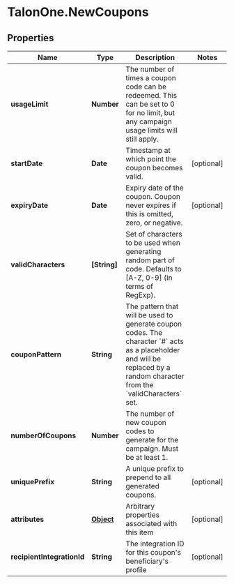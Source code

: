 # TalonOne.NewCoupons

## Properties

Name | Type | Description | Notes
------------ | ------------- | ------------- | -------------
**usageLimit** | **Number** | The number of times a coupon code can be redeemed. This can be set to 0 for no limit, but any campaign usage limits will still apply.  | 
**startDate** | **Date** | Timestamp at which point the coupon becomes valid. | [optional] 
**expiryDate** | **Date** | Expiry date of the coupon. Coupon never expires if this is omitted, zero, or negative. | [optional] 
**validCharacters** | **[String]** | Set of characters to be used when generating random part of code. Defaults to [A-Z, 0-9] (in terms of RegExp). | 
**couponPattern** | **String** | The pattern that will be used to generate coupon codes. The character &#x60;#&#x60; acts as a placeholder and will be replaced by a random character from the &#x60;validCharacters&#x60; set.  | 
**numberOfCoupons** | **Number** | The number of new coupon codes to generate for the campaign. Must be at least 1. | 
**uniquePrefix** | **String** | A unique prefix to prepend to all generated coupons. | [optional] 
**attributes** | [**Object**](.md) | Arbitrary properties associated with this item | [optional] 
**recipientIntegrationId** | **String** | The integration ID for this coupon&#39;s beneficiary&#39;s profile | [optional] 


